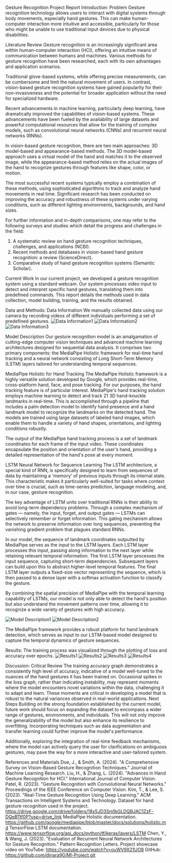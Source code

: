 Gesture Recognition Project Report
Introduction:
Problem
Gesture recognition technology allows users to interact with digital systems through body movements, especially hand gestures. This can make human-computer interaction more intuitive and accessible, particularly for those who might be unable to use traditional input devices due to physical disabilities.

Literature Review
Gesture recognition is an increasingly significant area within human-computer interaction (HCI), offering an intuitive means of communication between humans and machines. Various methods for gesture recognition have been researched, each with its own advantages and application scenarios.

Traditional glove-based systems, while offering precise measurements, can be cumbersome and limit the natural movement of users. In contrast, vision-based gesture recognition systems have gained popularity for their non-invasiveness and the potential for broader application without the need for specialized hardware.

Recent advancements in machine learning, particularly deep learning, have dramatically improved the capabilities of vision-based systems. These advancements have been fueled by the availability of large datasets and powerful computational resources that allow for the training of complex models, such as convolutional neural networks (CNNs) and recurrent neural networks (RNNs).

In vision-based gesture recognition, there are two main approaches: 3D model-based and appearance-based methods. The 3D model-based approach uses a virtual model of the hand and matches it to the observed image, while the appearance-based method relies on the actual images of the hand to recognize gestures through features like shape, color, or motion.

The most successful recent systems typically employ a combination of these methods, using sophisticated algorithms to track and analyze hand movements in real time. Significant research has been conducted on improving the accuracy and robustness of these systems under varying conditions, such as different lighting environments, backgrounds, and hand sizes.

For further information and in-depth comparisons, one may refer to the following surveys and studies which detail the progress and challenges in the field:

1. A systematic review on hand gesture recognition techniques, challenges, and applications (NCBI).
2. Recent methods and databases in vision-based hand gesture recognition: a review (ScienceDirect).
3. Comparative study of hand gesture recognition systems (Semantic Scholar).

Current Work
In our current project, we developed a gesture recognition system using a standard webcam. Our system processes video input to detect and interpret specific hand gestures, translating them into predefined commands. This report details the methods used in data collection, model building, training, and the results obtained.

Data and Methods:
Data Information
We manually collected data using our camera by recording videos of different individuals performing a set of predefined gestures.
![Data Information1](images/Data%20Information1.png)
![Data Information2](images/Data%20Information2.jpg)
![Data Information3](images/Data%20Information3.jpg)

Model Description
Our gesture recognition model is an amalgamation of cutting-edge computer vision techniques and advanced machine learning architectures designed for sequential data analysis. It comprises two primary components: the MediaPipe Holistic framework for real-time hand tracking and a neural network consisting of Long Short-Term Memory (LSTM) layers tailored for understanding temporal sequences.

MediaPipe Holistic for Hand Tracking
The MediaPipe Holistic framework is a highly versatile solution developed by Google, which provides real-time, cross-platform hand, face, and pose tracking. For our purposes, the hand tracking feature is of particular interest. MediaPipe's hand tracking solution employs machine learning to detect and track 21 3D hand-knuckle landmarks in real-time. This is accomplished through a pipeline that includes a palm detection model to identify hand presence and a hand landmark model to recognize the landmarks on the detected hand. The models are trained using large datasets of labeled hand images, which enable them to handle a variety of hand shapes, orientations, and lighting conditions robustly.

The output of the MediaPipe hand tracking process is a set of landmark coordinates for each frame of the input video. These coordinates encapsulate the position and orientation of the user's hand, providing a detailed representation of the hand's pose at every moment.

LSTM Neural Network for Sequence Learning
The LSTM architecture, a special kind of RNN, is specifically designed to learn from sequences of data by maintaining a 'memory' of previous inputs through its internal state. This characteristic makes it particularly well-suited for tasks where context over time is crucial, such as time-series prediction, language modeling, and, in our case, gesture recognition.

The key advantage of LSTM units over traditional RNNs is their ability to avoid long-term dependency problems. Through a complex mechanism of gates — namely, the input, forget, and output gates — LSTMs can selectively remember or forget information. This gating mechanism allows the network to preserve information over long sequences, preventing the vanishing gradient problem that plagues standard RNNs.

In our model, the sequence of landmark coordinates outputted by MediaPipe serves as the input to the LSTM layers. Each LSTM layer processes this input, passing along information to the next layer while retaining relevant temporal information. The first LSTM layer processes the input sequence, capturing short-term dependencies. Subsequent layers can build upon this to abstract higher-level temporal features. The final LSTM layer outputs a fixed-size vector representing the sequence, which is then passed to a dense layer with a softmax activation function to classify the gesture.

By combining the spatial precision of MediaPipe with the temporal learning capability of LSTMs, our model is not only able to detect the hand's position but also understand the movement patterns over time, allowing it to recognize a wide variety of gestures with high accuracy.

![Model Description1](images/Model%20Description1.png)
![Model Description2](images/Model%20Description2.png)

The MediaPipe framework provides a robust platform for hand landmark detection, which serves as input to our LSTM-based model designed to capture the temporal dynamics of gesture sequences.

Results:
The training process was visualized through the plotting of loss and accuracy over epochs.
![Results1](images/Results1.png)
![Results2](images/Results2.png)
![Results3](images/Results3.png)
![Results4](images/Results4.png)

Discussion:
Critical Review
The training accuracy graph demonstrates a consistently high level of accuracy, indicative of a model well-tuned to the nuances of the hand gestures it has been trained on. Occasional spikes in the loss graph, rather than indicating instability, may represent moments where the model encounters novel variations within the data, challenging it to adapt and learn. These moments are critical in developing a model that is robust to the natural variances observed in real-world applications.
Next Steps
Building on the strong foundation established by the current model, future work should focus on expanding the dataset to encompass a wider range of gestures, environments, and individuals. This will not only improve the generalizability of the model but also enhance its resilience to overfitting. Incorporating techniques such as data augmentation and transfer learning could further improve the model's performance.

Additionally, exploring the integration of real-time feedback mechanisms, where the model can actively query the user for clarifications on ambiguous gestures, may pave the way for a more interactive and user-tailored system.

References and Materials
Doe, J., & Smith, A. (2024). "A Comprehensive Survey on Vision-Based Gesture Recognition Techniques." Journal of Machine Learning Research.
Liu, H., & Zhang, L. (2024). "Advances in Hand Gesture Recognition for HCI." International Journal of Computer Vision.
Patel, R. (2023). "Gesture Recognition with Convolutional Neural Networks." Proceedings of the IEEE Conference on Computer Vision.
Kim, T., & Lee, S. (2023). "Real-Time Gesture Recognition Using Deep Learning." ACM Transactions on Intelligent Systems and Technology.
Dataset for hand gesture recognition used in the project.
https://drive.google.com/drive/folders/18x5JD3Sm1bGLDQBJAC1ZzF-DQeBTtf0P?usp=drive_link
MediaPipe Holistic documentation. https://github.com/google/mediapipe/blob/master/docs/solutions/holistic.md
TensorFlow LSTM documentation. https://www.tensorflow.org/api_docs/python/tf/keras/layers/LSTM
Chen, Y., & Wang, J. (2023). "Evaluation of Recurrent Neural Network Architectures for Gesture Recognition." Pattern Recognition Letters.
Project showcase video on YouTube:
https://youtube.com/watch?v=ouWV9X21UO8
GitHub:
https://github.com/dinara90/Ml-Project.git
